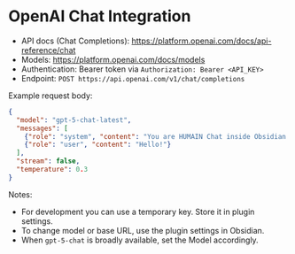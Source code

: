 # OpenAI Chat Integration

- API docs (Chat Completions): https://platform.openai.com/docs/api-reference/chat
- Models: https://platform.openai.com/docs/models
- Authentication: Bearer token via `Authorization: Bearer <API_KEY>`
- Endpoint: `POST https://api.openai.com/v1/chat/completions`

Example request body:
```json
{
  "model": "gpt-5-chat-latest",
  "messages": [
    {"role": "system", "content": "You are HUMAIN Chat inside Obsidian."},
    {"role": "user", "content": "Hello!"}
  ],
  "stream": false,
  "temperature": 0.3
}
```

Notes:
- For development you can use a temporary key. Store it in plugin settings.
- To change model or base URL, use the plugin settings in Obsidian.
- When `gpt-5-chat` is broadly available, set the Model accordingly.

